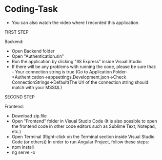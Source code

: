 # Coding-Task

- You can also watch the video where I recorded this application.

FIRST STEP

Backend:
  - Open Backend folder
  - Open "Authentication.sln"
  - Run the application by clicking "IIS Express" inside Visual Studio
  - If there will be any problems with running the code, please be sure that:
        - Your connection string is true (Go to Application Folder->Authentication->appsettings.Development.json->Check ConnectionStrings->Default(The Url of the connection string should match with your MSSQL)


SECOND STEP

Frontend:
  - Download zip.file
  - Open "Frontend" folder in Visual Studio Code (It is also possible to open the frontend code in other code editors such as Sublime Text, Notepad, etc.)
  - Open Terminal (Right-click on the Terminal section inside Visual Studio Code (or others))
  In order to run Angular Project, follow these steps:
  - npm install
  - ng serve -o
   
  
 
